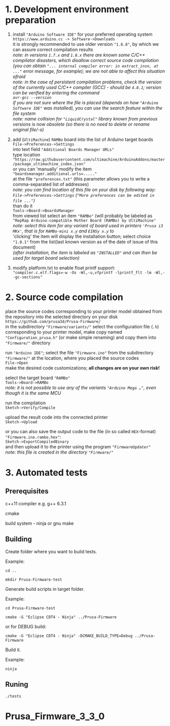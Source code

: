 # 1. Development environment preparation

   1. install `"Arduino Software IDE"` for your preferred operating system  
`https://www.arduino.cc -> Software->Downloads`  
it is strongly recommended to use older version `"1.6.8"`, by which we can assure correct compilation results  
_note: in versions `1.7.x` and `1.8.x` there are known some C/C++ compilator disasters, which disallow correct source code compilation (you can obtain `"... internal compiler error: in extract_insn, at ..."` error message, for example); we are not able to affect this situation afraid_  
_note: in the case of persistent compilation problems, check the version of the currently used C/C++ compiler (GCC) - should be `4.8.1`; version can be verified by entering the command  
`avr-gcc --version`  
if you are not sure where the file is placed (depends on how `"Arduino Software IDE"` was installed), you can use the search feature within the file system_  
_note: name collision for `"LiquidCrystal"` library known from previous versions is now obsolete (so there is no need to delete or rename original file/-s)_

   2. add (`UltiMachine`) `RAMBo` board into the list of Arduino target boards  
`File->Preferences->Settings`  
into text field `"Additional Boards Manager URLs"`  
type location  
`"https://raw.githubusercontent.com/ultimachine/ArduinoAddons/master/package_ultimachine_index.json"`  
or you can 'manually' modify the item  
`"boardsmanager.additional.urls=....."`  
at the file `"preferences.txt"` (this parameter allows you to write a comma-separated list of addresses)  
_note: you can find location of this file on your disk by following way:  
`File->Preferences->Settings`  (`"More preferences can be edited in file ..."`)_  
than do it  
`Tools->Board->BoardsManager`  
from viewed list select an item `"RAMBo"` (will probably be labeled as `"RepRap Arduino-compatible Mother Board (RAMBo) by UltiMachine"`  
_note: select this item for any variant of board used in printers `'Prusa i3 MKx'`, that is for `RAMBo-mini x.y` and `EINSy x.y` to_  
'clicking' the item will display the installation button; select choice `"1.0.1"` from the list(last known version as of the date of issue of this document)  
_(after installation, the item is labeled as `"INSTALLED"` and can then be used for target board selection)_  

   3. modify platform.txt to enable float printf support:
   `"compiler.c.elf.flags=-w -Os -Wl,-u,vfprintf -lprintf_flt -lm -Wl,--gc-sections"`

# 2. Source code compilation

place the source codes corresponding to your printer model obtained from the repository into the selected directory on your disk  
`https://github.com/prusa3d/Prusa-Firmware/`  
in the subdirectory `"Firmware/variants/"` select the configuration file (`.h`) corresponding to your printer model, make copy named `"Configuration_prusa.h"` (or make simple renaming) and copy them into `"Firmware/"` directory  

run `"Arduino IDE"`; select the file `"Firmware.ino"` from the subdirectory `"Firmware/"` at the location, where you placed the source codes  
`File->Open`  
make the desired code customizations; **all changes are on your own risk!**  

select the target board `"RAMBo"`  
`Tools->Board->RAMBo`  
_note: it is not possible to use any of the variants `"Arduino Mega …"`, even though it is the same MCU_  

run the compilation  
`Sketch->Verify/Compile`  

upload the result code into the connected printer  
`Sketch->Upload`  

or you can also save the output code to the file (in so called `HEX`-format) `"Firmware.ino.rambo.hex"`:  
`Sketch->ExportCompiledBinary`  
and then upload it to the printer using the program `"FirmwareUpdater"`  
_note: this file is created in the directory `"Firmware/"`_  

# 3. Automated tests
## Prerequisites
c++11 compiler e.g. g++ 6.3.1

cmake

build system - ninja or gnu make

## Building
Create folder where you want to build tests.

Example:

`cd ..`

`mkdir Prusa-Firmware-test`

Generate build scripts in target folder.

Example:

`cd Prusa-Firmware-test`

`cmake -G "Eclipse CDT4 - Ninja" ../Prusa-Firmware`

or for DEBUG build:

`cmake -G "Eclipse CDT4 - Ninja" -DCMAKE_BUILD_TYPE=Debug ../Prusa-Firmware`

Build it.

Example:

`ninja`

## Runing
`./tests`
# Prusa_Firmware_3_3_0
